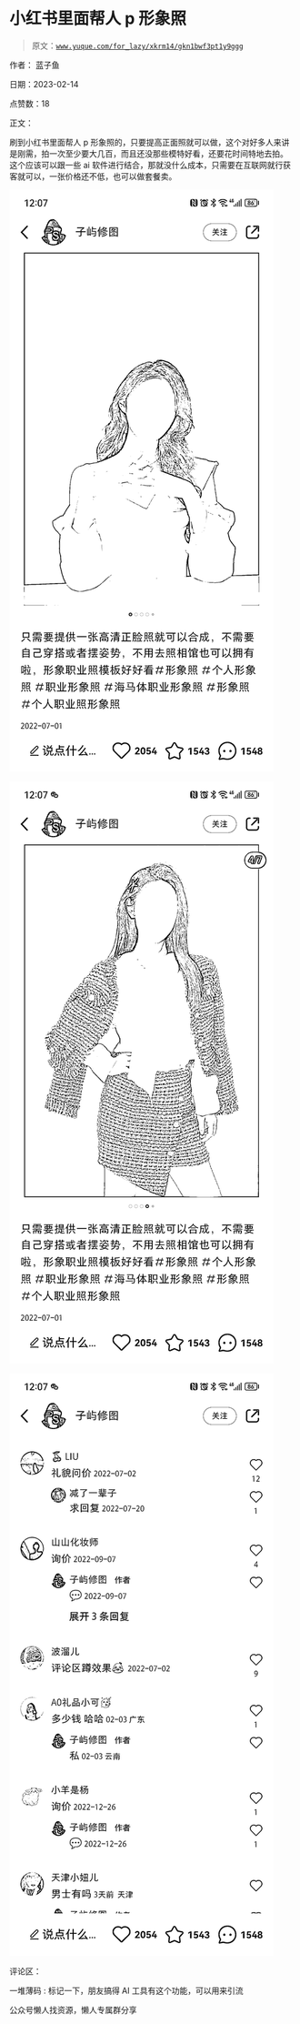 # 小红书里面帮人 p 形象照

> 原文：[`www.yuque.com/for_lazy/xkrm14/gkn1bwf3pt1y9ggg`](https://www.yuque.com/for_lazy/xkrm14/gkn1bwf3pt1y9ggg)



作者： 蓝子鱼



日期：2023-02-14



点赞数：18

<ne-hole id="uced56170" data-lake-id="uced56170">

正文：



刷到小红书里面帮人 p 形象照的，只要提高正面照就可以做，这个对好多人来讲是刚需，拍一次至少要大几百，而且还没那些模特好看，还要花时间特地去拍。 这个应该可以跟一些 ai 软件进行结合，那就没什么成本，只需要在互联网就行获客就可以，一张价格还不低，也可以做套餐卖。



![](img/b65259b2b8a6906c52d22b2f3dd756b2.png)



![](img/caba57aa536b2dfa4b04b13cdd0bdc06.png)



![](img/a24ce4f48b941ca58b5514dbe030701f.png)

<ne-hole id="u8e3d6757" data-lake-id="u8e3d6757">

评论区：



一堆薄码 : 标记一下，朋友搞得 AI 工具有这个功能，可以用来引流

<ne-hole id="u730a0128" data-lake-id="u730a0128">

公众号懒人找资源，懒人专属群分享

</ne-hole></ne-hole></ne-hole>